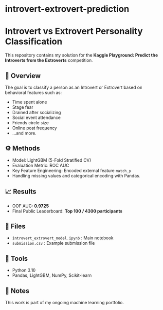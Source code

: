 # introvert-extrovert-prediction
# Introvert vs Extrovert Personality Classification

This repository contains my solution for the **Kaggle Playground: Predict the Introverts from the Extroverts** competition.

## 🧠 Overview
The goal is to classify a person as an Introvert or Extrovert based on behavioral features such as:
- Time spent alone
- Stage fear
- Drained after socializing
- Social event attendance
- Friends circle size
- Online post frequency
- ...and more.

## ⚙️ Methods
- Model: LightGBM (5-Fold Stratified CV)
- Evaluation Metric: ROC AUC
- Key Feature Engineering: Encoded external feature `match_p`
- Handling missing values and categorical encoding with Pandas.

## 📈 Results
- OOF AUC: **0.9725**
- Final Public Leaderboard: **Top 100 / 4300 participants**

## 📂 Files
- `introvert_extrovert_model.ipynb` : Main notebook
- `submission.csv` : Example submission file

## 🧰 Tools
- Python 3.10
- Pandas, LightGBM, NumPy, Scikit-learn

## 🏅 Notes
This work is part of my ongoing machine learning portfolio.
